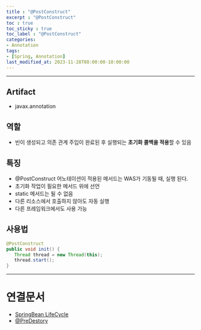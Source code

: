 ```yaml
---
title : "@PostConstruct"
excerpt : "@PostConstruct"
toc : true
toc_sticky : true
toc_label : "@PostConstruct"
categories:
- Annotation
tags:
- [Spring, Annotation]
last_modified_at: 2023-11-28T08:00:00-10:00:00
---
```

  
---
  
## Artifact
- javax.annotation
  
## 역할
- 빈이 생성되고 의존 관계 주입이 완료된 후 실행되는 **초기화 콜백을 적용**할 수 있음
  
## 특징
- @PostConstruct 어노테이션이 적용된 메서드는 WAS가 기동될 때, 실행 된다.
- 초기화 작업이 필요한 메서드 위에 선언
- static 메서드는 될 수 없음
- 다른 리소스에서 호출하지 않아도 자동 실행
- 다른 프레임워크에서도 사용 가능
  
## 사용법
  
``` java
@PostConstruct  
public void init() {  
   Thread thread = new Thread(this);  
   thread.start();  
}
```

---
  
# 연결문서
- [SpringBean LifeCycle](../../spring/spring-SpringBean-LifeCycle)
- [@PreDestory](../../annotation/annotation-@PreDestory)